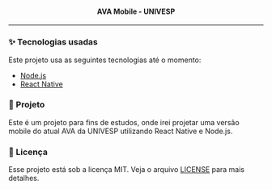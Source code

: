 <h4 align="center">
AVA Mobile - UNIVESP
</h4>

---

### :sparkles: Tecnologias usadas
Este projeto usa as seguintes tecnologias até o momento:
- [Node.js](https://nodejs.org/en/)
- [React Native](https://reactnative.dev/)

### :triangular_ruler: Projeto

Este é um projeto para fins de estudos, onde irei projetar uma versão mobile do atual AVA da UNIVESP utilizando React Native e Node.js.

### :memo: Licença

Esse projeto está sob a licença MIT. Veja o arquivo [LICENSE](LICENSE) para mais detalhes.
